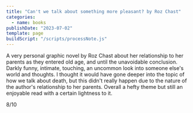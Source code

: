 ```yaml
---
title: "Can't we talk about something more pleasant? by Roz Chast"
categories:
  - name: books
publishDate: "2023-07-02"
template: page
buildScript: "/scripts/processNote.js"
---
```


A very personal graphic novel by Roz Chast about her relationship to her parents as they entered old age, and until the unavoidable conclusion. Darkly funny, intimate, touching, an uncommon look into someone else's world and thoughts. I thought it would have gone deeper into the topic of how we talk about death, but this didn't really happen due to the nature of the author's relationship to her parents. Overall a hefty theme but still an enjoyable read with a certain lightness to it.

8/10
